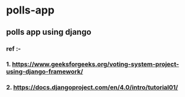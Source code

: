 # polls-app
## polls app using django
### ref :- 
### 1. https://www.geeksforgeeks.org/voting-system-project-using-django-framework/
### 2. https://docs.djangoproject.com/en/4.0/intro/tutorial01/
